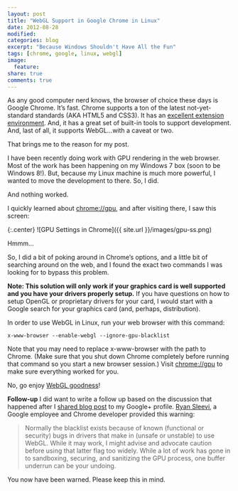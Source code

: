 ```yaml
---
layout: post
title: "WebGL Support in Google Chrome in Linux"
date: 2012-08-28
modified:
categories: blog
excerpt: "Because Windows Shouldn't Have All the Fun"
tags: [chrome, google, linux, webgl]
image:
  feature:
share: true
comments: true
---
```

As any good computer nerd knows, the browser of choice these days is Google Chrome. It’s fast. Chrome supports a ton of the latest not-yet-standard standards (AKA HTML5 and CSS3). It has an [excellent extension environment](https://chrome.google.com/webstore/category/home). And, it has a great set of built-in tools to support development. And, last of all, it supports WebGL…with a caveat or two.

That brings me to the reason for my post.

I have been recently doing work with GPU rendering in the web browser. Most of the work has been happening on my Windows 7 box (soon to be Windows 8!). But, because my Linux machine is much more powerful, I wanted to move the development to there. So, I did.

And nothing worked.

I quickly learned about [chrome://gpu](chrome://gpu/), and after visiting there, I saw this screen:

{:.center}
![GPU Settings in Chrome]({{ site.url }}/images/gpu-ss.png)

Hmmm…

So, I did a bit of poking around in Chrome’s options, and a little bit of searching around on the web, and I found the exact two commands I was looking for to bypass this problem.

**Note: This solution will only work if your graphics card is well supported and you have your drivers properly setup.** If you have questions on how to setup OpenGL or proprietary drivers for your card, I would start with a Google search for your graphics card (and, perhaps, distribution).

In order to use WebGL in Linux, run your web browser with this command:

```
x-www-browser --enable-webgl --ignore-gpu-blacklist
```

Note that you may need to replace x-www-browser with the path to Chrome. (Make sure that you shut down Chrome completely before running that command so you start a new browser session.) Visit [chrome://gpu](chrome://gpu/) to make sure everything worked for you.

No, go enjoy [WebGL goodness](http://www.chromeexperiments.com/webgl)!

**Follow-up**
I did want to write a follow up based on the discussion that happened after I [shared blog post](https://plus.google.com/103414471305322507429/posts/fScQJP84nvf) to my Google+ profile. [Ryan Sleevi](https://plus.google.com/105761279104103278252/posts), a Google employee and Chrome developer provided this warning:

> Normally the blacklist exists because of known (functional or security) bugs in drivers
> that make in (unsafe or unstable) to use WebGL. While it may work, I might advise and
> advocate caution before using that latter flag too widely.
> While a lot of work has gone in to sandboxing, securing, and sanitizing the GPU process,
> one buffer underrun can be your undoing.

You now have been warned. Please keep this in mind.
